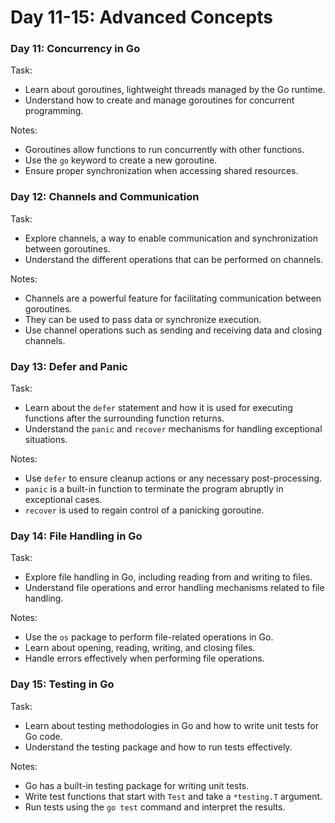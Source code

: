 # Day 11-15: Advanced Concepts

### Day 11: Concurrency in Go
Task:
- Learn about goroutines, lightweight threads managed by the Go runtime.
- Understand how to create and manage goroutines for concurrent programming.

Notes:
- Goroutines allow functions to run concurrently with other functions.
- Use the `go` keyword to create a new goroutine.
- Ensure proper synchronization when accessing shared resources.

### Day 12: Channels and Communication
Task:
- Explore channels, a way to enable communication and synchronization between goroutines.
- Understand the different operations that can be performed on channels.

Notes:
- Channels are a powerful feature for facilitating communication between goroutines.
- They can be used to pass data or synchronize execution.
- Use channel operations such as sending and receiving data and closing channels.

### Day 13: Defer and Panic
Task:
- Learn about the `defer` statement and how it is used for executing functions after the surrounding function returns.
- Understand the `panic` and `recover` mechanisms for handling exceptional situations.

Notes:
- Use `defer` to ensure cleanup actions or any necessary post-processing.
- `panic` is a built-in function to terminate the program abruptly in exceptional cases.
- `recover` is used to regain control of a panicking goroutine.

### Day 14: File Handling in Go
Task:
- Explore file handling in Go, including reading from and writing to files.
- Understand file operations and error handling mechanisms related to file handling.

Notes:
- Use the `os` package to perform file-related operations in Go.
- Learn about opening, reading, writing, and closing files.
- Handle errors effectively when performing file operations.

### Day 15: Testing in Go
Task:
- Learn about testing methodologies in Go and how to write unit tests for Go code.
- Understand the testing package and how to run tests effectively.

Notes:
- Go has a built-in testing package for writing unit tests.
- Write test functions that start with `Test` and take a `*testing.T` argument.
- Run tests using the `go test` command and interpret the results.